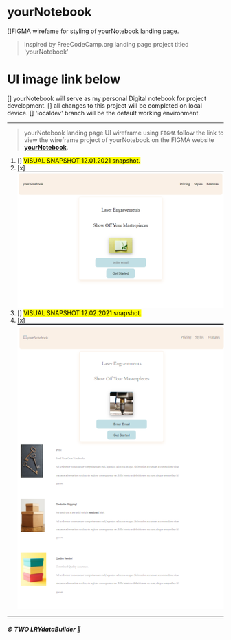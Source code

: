 # yourNotebook

[]FIGMA wirefame for styling of yourNotebook landing page.
>inspired by FreeCodeCamp.org landing page project titled 'yourNotebook'


# UI image link below

[] yourNotebook will serve as my personal Digital notebook for project development.
[] all changes to this project will be completed on local device.
[] 'localdev' branch will be the default working environment. 

---

>yourNotebook landing page UI wireframe using <code>FIGMA</code>
>follow the link to view the wireframe project of yourNotebook on the FIGMA website **[yourNotebook](https://www.figma.com/file/sjeVJUSRqkolQCd6mrtYJP/yourNotebook?node-id=0%3A1)**.

1. [] <mark>VISUAL SNAPSHOT 12.01.2021 snapshot.</mark> 
2. [x] ![yourNotebook](https://github.com/TWOdunlami/yourNotebook/blob/localdev/images/snapshot12012021.png)
1. [] <mark>VISUAL SNAPSHOT 12.02.2021 snapshot.</mark> 
2. [x] ![yourNotebook](https://github.com/TWOdunlami/yourNotebook/blob/localdev/images/snapshot12022021.png)

---
##### ©️ TWO LRYdataBuilder 🤖
